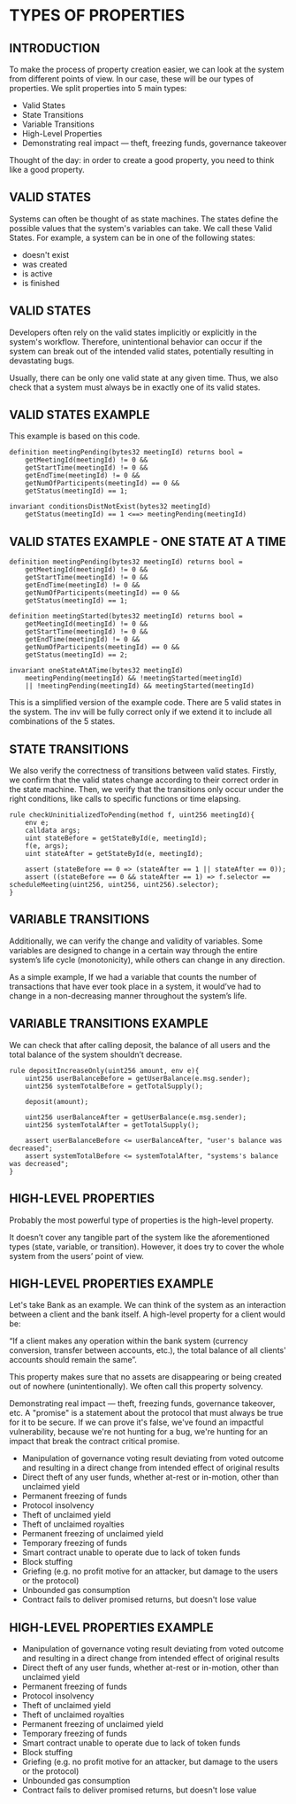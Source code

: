 # TYPES OF PROPERTIES

## INTRODUCTION

To make the process of property creation easier, we can look at
the system from different points of view. In our case, these will
be our types of properties.
We split properties into 5 main types:

- Valid States
- State Transitions
- Variable Transitions
- High-Level Properties
- Demonstrating real impact — theft, freezing funds, governance takeover

Thought of the day: in order to create a good
property, you need to think like a good property.

## VALID STATES

Systems can often be thought of as state machines. The states
define the possible values that the system's variables can take.
We call these Valid States.
For example, a system can be in one of the following states:

- doesn't exist
- was created
- is active
- is finished

## VALID STATES

Developers often rely on the valid states implicitly or explicitly
in the system's workflow. Therefore, unintentional behavior can
occur if the system can break out of the intended valid states,
potentially resulting in devastating bugs.

Usually, there can be only one valid state at any given time.
Thus, we also check that a system must always be in exactly
one of its valid states.

## VALID STATES EXAMPLE

This example is based on this code.

```solidity
definition meetingPending(bytes32 meetingId) returns bool =
    getMeetingId(meetingId) != 0 &&
    getStartTime(meetingId) != 0 &&
    getEndTime(meetingId) != 0 &&
    getNumOfParticipents(meetingId) == 0 &&
    getStatus(meetingId) == 1;

invariant conditionsDistNotExist(bytes32 meetingId)
    getStatus(meetingId) == 1 <==> meetingPending(meetingId)
```

## VALID STATES EXAMPLE - ONE STATE AT A TIME

```solidity
definition meetingPending(bytes32 meetingId) returns bool =
    getMeetingId(meetingId) != 0 &&
    getStartTime(meetingId) != 0 &&
    getEndTime(meetingId) != 0 &&
    getNumOfParticipents(meetingId) == 0 &&
    getStatus(meetingId) == 1;

definition meetingStarted(bytes32 meetingId) returns bool =
    getMeetingId(meetingId) != 0 &&
    getStartTime(meetingId) != 0 &&
    getEndTime(meetingId) != 0 &&
    getNumOfParticipents(meetingId) == 0 &&
    getStatus(meetingId) == 2;

invariant oneStateAtATime(bytes32 meetingId)
    meetingPending(meetingId) && !meetingStarted(meetingId)
    || !meetingPending(meetingId) && meetingStarted(meetingId)
```

This is a simplified version of the example code. There are 5 valid states
in the system. The inv will be fully correct only if we extend it to include
all combinations of the 5 states.

## STATE TRANSITIONS

We also verify the correctness of transitions between valid
states. Firstly, we confirm that the valid states change
according to their correct order in the state machine. Then,
we verify that the transitions only occur under the right
conditions, like calls to specific functions or time elapsing.

```solidity
rule checkUninitializedToPending(method f, uint256 meetingId){
    env e;
    calldata args;
    uint stateBefore = getStateById(e, meetingId);
    f(e, args);
    uint stateAfter = getStateById(e, meetingId);

    assert (stateBefore == 0 => (stateAfter == 1 || stateAfter == 0));
    assert ((stateBefore == 0 && stateAfter == 1) => f.selector == scheduleMeeting(uint256, uint256, uint256).selector);
}
```

## VARIABLE TRANSITIONS

Additionally, we can verify the change and validity of variables.
Some variables are designed to change in a certain way
through the entire system’s life cycle (monotonicity), while
others can change in any direction.

As a simple example, If we had a variable that counts the
number of transactions that have ever took place in a system, it
would’ve had to change in a non-decreasing manner
throughout the system’s life.

## VARIABLE TRANSITIONS EXAMPLE

We can check that after calling deposit, the balance of all users
and the total balance of the system shouldn’t decrease.

```solidity
rule depositIncreaseOnly(uint256 amount, env e){
    uint256 userBalanceBefore = getUserBalance(e.msg.sender);
    uint256 systemTotalBefore = getTotalSupply();

    deposit(amount);

    uint256 userBalanceAfter = getUserBalance(e.msg.sender);
    uint256 systemTotalAfter = getTotalSupply();

    assert userBalanceBefore <= userBalanceAfter, "user's balance was decreased";
    assert systemTotalBefore <= systemTotalAfter, "systems's balance was decreased";
}
```

## HIGH-LEVEL PROPERTIES

Probably the most powerful type of properties is the
high-level property.

It doesn’t cover any tangible part of the system like
the aforementioned types (state, variable, or
transition). However, it does try to cover the whole
system from the users’ point of view.

## HIGH-LEVEL PROPERTIES EXAMPLE

Let's take Bank as an example. We can think of the system as an
interaction between a client and the bank itself.
A high-level property for a client would be:

“If a client makes any operation within the bank system
(currency conversion, transfer between accounts, etc.), the
total balance of all clients' accounts should remain the same”.

This property makes sure that no assets are disappearing or
being created out of nowhere (unintentionally). We often call
this property solvency.

Demonstrating real impact — theft, freezing funds, governance takeover, etc. A "promise" is a statement about the protocol that must always be true for it to be secure. If we can prove it's false, we've found an impactful vulnerability, because we're not hunting for a bug, we're hunting for an impact that break the contract critical promise.

- Manipulation of governance voting result deviating from voted outcome and resulting in a direct change from intended effect of original results
- Direct theft of any user funds, whether at-rest or in-motion, other than unclaimed yield
- Permanent freezing of funds
- Protocol insolvency
- Theft of unclaimed yield
- Theft of unclaimed royalties
- Permanent freezing of unclaimed yield
- Temporary freezing of funds
- Smart contract unable to operate due to lack of token funds
- Block stuffing
- Griefing (e.g. no profit motive for an attacker, but damage to the users or the protocol)
- Unbounded gas consumption
- Contract fails to deliver promised returns, but doesn't lose value

## HIGH-LEVEL PROPERTIES EXAMPLE

- Manipulation of governance voting result deviating from voted outcome and resulting in a direct change from intended effect of original results
- Direct theft of any user funds, whether at-rest or in-motion, other than unclaimed yield
- Permanent freezing of funds
- Protocol insolvency
- Theft of unclaimed yield
- Theft of unclaimed royalties
- Permanent freezing of unclaimed yield
- Temporary freezing of funds
- Smart contract unable to operate due to lack of token funds
- Block stuffing
- Griefing (e.g. no profit motive for an attacker, but damage to the users or the protocol)
- Unbounded gas consumption
- Contract fails to deliver promised returns, but doesn't lose value
